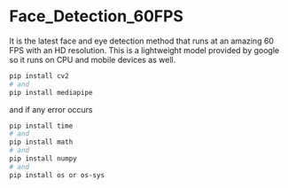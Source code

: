 # Face_Detection_60FPS

It is the latest face and eye detection method that runs at an amazing 60 FPS with an HD resolution. This is a lightweight model provided by google so it runs on CPU and mobile devices as well.


```bash
pip install cv2
# and
pip install mediapipe

```
and if any error occurs

```bash
pip install time
# and
pip install math
# and 
pip install numpy
# and
pip install os or os-sys
```
